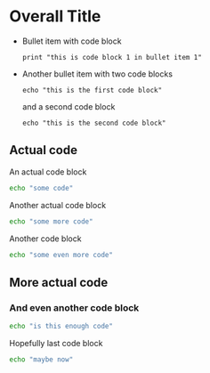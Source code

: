 Overall Title
=============

-   Bullet item with code block

    ```
    print "this is code block 1 in bullet item 1"
    ```

-   Another bullet item with two code blocks

    ```
    echo "this is the first code block"
    ```

    and a second code block

    ```
    echo "this is the second code block"
    ```

Actual code
-----------

An actual code block

```sh
echo "some code"
```

Another actual code block

```sh
echo "some more code"
```

Another code block

```sh
echo "some even more code"
```

More actual code
----------------

### And even another code block

```sh
echo "is this enough code"
```

Hopefully last code block

```sh
echo "maybe now"
```

